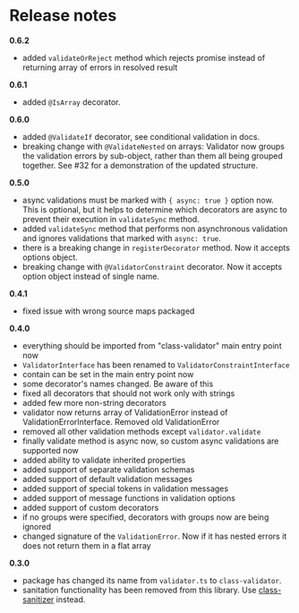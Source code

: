 # Release notes

**0.6.2**

* added `validateOrReject` method which rejects promise instead of returning array of errors in resolved result

**0.6.1**

* added `@IsArray` decorator.

**0.6.0**

* added `@ValidateIf` decorator, see conditional validation in docs.
* breaking change with `@ValidateNested` on arrays: Validator now groups the validation errors by sub-object, rather than them all being grouped together. See #32 for a demonstration of the updated structure.

**0.5.0**

* async validations must be marked with `{ async: true }` option now.
This is optional, but it helps to determine which decorators are async to prevent their execution in `validateSync` method.
* added `validateSync` method that performs non asynchronous validation and ignores validations that marked with `async: true`.
* there is a breaking change in `registerDecorator` method. Now it accepts options object.
* breaking change with `@ValidatorConstraint` decorator. Now it accepts option object instead of single name.

**0.4.1**

* fixed issue with wrong source maps packaged

**0.4.0**

* everything should be imported from "class-validator" main entry point now
* `ValidatorInterface` has been renamed to `ValidatorConstraintInterface`
* contain can be set in the main entry point now
* some decorator's names changed. Be aware of this
* fixed all decorators that should not work only with strings
* added few more non-string decorators
* validator now returns array of ValidationError instead of ValidationErrorInterface. Removed old ValidationError
* removed all other validation methods except `validator.validate`
* finally validate method is async now, so custom async validations are supported now
* added ability to validate inherited properties
* added support of separate validation schemas
* added support of default validation messages
* added support of special tokens in validation messages
* added support of message functions in validation options
* added support of custom decorators
* if no groups were specified, decorators with groups now are being ignored
* changed signature of the `ValidationError`. Now if it has nested errors it does not return them in a flat array

**0.3.0**

* package has changed its name from `validator.ts` to `class-validator`.
* sanitation functionality has been removed from this library. Use [class-sanitizer][1] instead.

[1]: https://github.com/pleerock/class-sanitizer